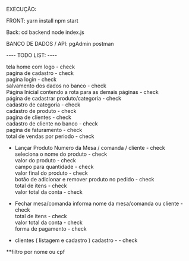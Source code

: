 EXECUÇÃO: 

FRONT: yarn install
npm start

Back:
cd backend
node index.js

BANCO DE DADOS / API:
pgAdmin
postman


---- TODO LIST: ---- <br> 

tela home com logo - check <br>
pagina de cadastro - check <br>
pagina login - check <br>
salvamento dos dados no banco - check <br>
Página Inicial contendo a rota para as demais páginas - check <br>
página de cadastrar produto/categoria - check <br>
cadastro de categoria - check <br>
cadastro de produto - check <br>
pagina de clientes - check <br>
cadastro de cliente no banco - check <br>
pagina de faturamento - check <br>
total de vendas por periodo - check <br>

- Lançar Produto 
Numero da Mesa / comanda / cliente - check <br>
seleciona o nome do produto - check <br>
valor do produto - check <br>
campo para quantidade - check <br>
valor final do produto - check <br>
botão de adicionar e remover produto no pedido - check <br>
total de itens - check <br>
valor total da conta - check <br>


- Fechar mesa/comanda
informa nome da mesa/comanda ou cliente - check <br>
total de itens - check <br>
valor total da conta - check <br>
forma de pagamento - check <br>


- clientes ( listagem e cadastro )
cadastro - - check <br>


**filtro por nome ou cpf 

